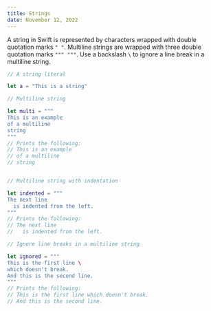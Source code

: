 ```yaml
---
title: Strings
date: November 12, 2022
---
```


A string in Swift is represented by characters wrapped with double quotation marks `" "`. Multiline strings are wrapped with three double quotation marks `""" """`. Use a backslash `\` to ignore a line break in a multiline string.

```swift
// A string literal

let a = "This is a string"

// Multiline string

let multi = """
This is an example
of a multiline
string
"""
// Prints the following:
// This is an example
// of a multiline
// string


// Multiline string with indentation

let indented = """
The next line
  is indented from the left.
"""
// Prints the following:
// The next line
//   is indented from the left.

// Ignore line breaks in a multiline string

let ignored = """
This is the first line \
which doesn't break.
And this is the second line.
"""
// Prints the following:
// This is the first line which doesn't break.
// And this is the second line.
```
